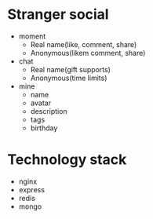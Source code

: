 # Stranger social
- moment
  - Real name(like, comment, share)
  - Anonymous(likem comment, share)
- chat
  - Real name(gift supports)
  - Anonymous(time limits)
- mine
  - name
  - avatar
  - description
  - tags
  - birthday

# Technology stack
- nginx
- express
- redis
- mongo 